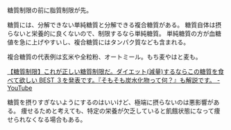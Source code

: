 糖質制限の前に脂質制限が先。

糖質には、分解できない単純糖質と分解できる複合糖質がある。
糖質自体は摂らないと栄養的に良くないので、制限するなら単純糖質。
単純糖質の方が血糖値を急に上げやすいし、複合糖質にはタンパク質なども含まれる。

複合糖質の代表例は玄米や全粒粉、オートミール。もち麦やはと麦も。

[【糖質制限】これが正しい糖質制限だ。ダイエット(減量)するならこの糖質を食べて欲しい BEST ３を発表です。『そもそも炭水化物って何？』も解説です。 - YouTube](https://youtu.be/vMYT_ADITJo)

糖質を摂りすぎないようにするのはいいけど、極端に摂らないのは悪影響がある。
痩せるためと考えても、特定の栄養が欠乏していると飢餓状態になって痩せられなくなる場合もある。
